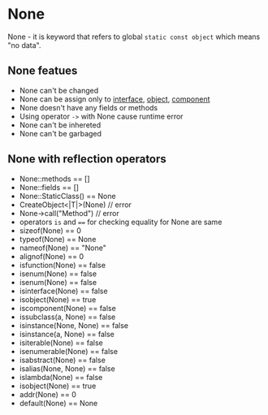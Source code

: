 # None

None - it is keyword that refers to global `static const object` which means "no data".



## None featues

- None can't be changed
- None can be assign only to [interface](04-Interface.md), [object](03-Object.md), [component](05-Component.md)
- None doesn't have any fields or methods
- Using operator `->` with None cause runtime error
- None can't be inhereted
- None can't be garbaged



## None with reflection operators

- None::methods == []
- None::fields == []
- None::StaticClass() == None
- CreateObject<|T|>(None) // error
- None->call("Method") // error
- operators `is` and `==` for checking equality for None are same
- sizeof(None) == 0
- typeof(None) == None
- nameof(None) == "None"
- alignof(None) == 0
- isfunction(None) == false
- isenum(None) == false
- isenum(None) == false
- isinterface(None) == false
- isobject(None) == true
- iscomponent(None) == false
- issubclass(a, None) == false
- isinstance(None, None) == false
- isinstance(a, None) == false
- isiterable(None) == false
- isenumerable(None) == false
- isabstract(None) == false
- isalias(None, None) == false
- islambda(None) == false
- isobject(None) == true
- addr(None) == 0
- default(None) == None 
